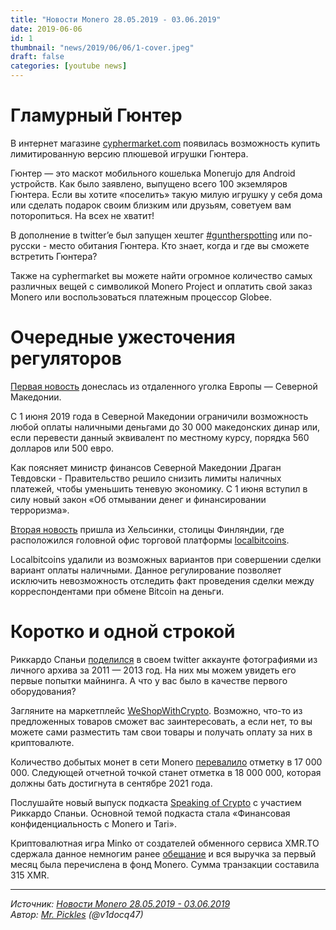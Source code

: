 ```yaml
---
title: "Новости Monero 28.05.2019 - 03.06.2019"
date: 2019-06-06
id: 1
thumbnail: "news/2019/06/06/1-cover.jpeg"
draft: false
categories: [youtube news]
---
```



# Гламурный Гюнтер

В интернет магазине [cyphermarket.com](cyphermarket.com) появилась возможность купить лимитированную версию плюшевой игрушки Гюнтера.

Гюнтер — это маскот мобильного кошелька Monerujo для Android устройств. Как было заявлено, выпущено всего 100 экземляров Гюнтера. Если вы хотите «поселить» такую милую игрушку у себя дома или сделать подарок своим близким или друзьям, советуем вам поторопиться. На всех не хватит!

В дополнение в twitter’e был запущен хештег [#guntherspotting](https://twitter.com/hashtag/guntherspotting) или по-русски - место обитания Гюнтера. Кто знает, когда и где вы сможете встретить Гюнтера?

Также на cyphermarket вы можете найти огромное количество самых различных вещей с символикой Monero Project и оплатить свой заказ Monero или воспользоваться платежным процессор Globee.

# Очередные ужесточения регуляторов

[Первая новость](https://www.reddit.com/r/Monero/comments/bvxalt/macedonia_bans_fiat_cash_payments_above_560_why/) донеслась из отдаленного уголка Европы — Северной Македонии.

С 1 июня 2019 года в Северной Македонии ограничили возможность любой оплаты наличными деньгами до 30 000 македонских динар или, если перевести данный эквивалент по местному курсу, порядка 560 долларов или 500 евро.

Как поясняет министр финансов Северной Македонии Драган Тевдовски - Правительство решило снизить лимиты наличных платежей, чтобы уменьшить теневую экономику. C 1 июня вступил в силу новый закон «Об отмывании денег и финансировании терроризма».

[Вторая новость](https://www.reddit.com/r/Bitcoin/comments/bvkn0e/localbitcoins_has_removed_cash_trades/) пришла из Хельсинки, столицы Финляндии, где расположился головной офис торговой платформы [localbitcoins](https://www.localbitcoins.com/).

Localbitcoins удалили из возможных вариантов при совершении сделки вариант оплаты наличными. Данное регулирование позволяет исключить невозможность отследить факт проведения сделки между корреспондентами при обмене Bitcoin на деньги.

# Коротко и одной строкой

Риккардо Спаньи [поделился](https://twitter.com/fluffypony/status/1135179199629668352?s=09) в своем twitter аккаунте фотографиями из личного архива за 2011 — 2013 год. На них мы можем увидеть его первые попытки майнинга. А что у вас было в качестве первого оборудования?

Загляните на маркетплейс [WeShopWithСrypto](https://weshopwithcrypto.com/). Возможно, что-то из предложенных товаров сможет вас заинтересовать, а если нет, то вы можете сами разместить там свои товары и получать оплату за них в криптовалюте.

Количество добытых монет в сети Monero [перевалило](https://www.reddit.com/r/Monero/comments/bs58to/17_million_xmr_in_circulation/) отметку в 17 000 000. Следующей отчетной точкой станет отметка в 18 000 000, которая должны бать достигнута в сентябре 2021 года.

Послушайте новый выпуск подкаста [Speaking of Crypto](https://speakingofcrypto.com/068-fluffypony/) с участием Риккардо Спаньи. Основной темой подкаста стала «Финансовая конфиденциальность с Monero и Tari».

Криптовалютная игра Minko от создателей обменного сервиса XMR.TO сдержала данное немногим ранее [обещание](https://www.reddit.com/r/Monero/comments/br67pt/minko_1st_month_donation_sent/) и вся выручка за первый месяц была перечислена в фонд Monero. Сумма транзакции составила 315 XMR.

---
*Источник: [Новости Monero 28.05.2019 - 03.06.2019](https://youtu.be/jusD6HZZwlI)  
Автор: [Mr. Pickles](https://xmr.ru/members/50/) (@v1docq47)*
